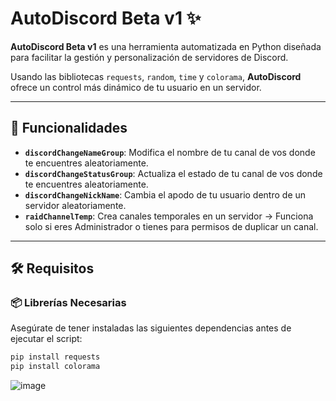 # AutoDiscord Beta v1 ✨

**AutoDiscord Beta v1** es una herramienta automatizada en Python diseñada para facilitar la gestión y personalización de servidores de Discord.

Usando las bibliotecas `requests`, `random`, `time` y `colorama`, **AutoDiscord** ofrece un control más dinámico de tu usuario en un servidor.

---

## 🚀 Funcionalidades

- **`discordChangeNameGroup`**: Modifica el nombre de tu canal de vos donde te encuentres aleatoriamente.
- **`discordChangeStatusGroup`**: Actualiza el estado de tu canal de vos donde te encuentres aleatoriamente.
- **`discordChangeNickName`**: Cambia el apodo de tu usuario dentro de un servidor aleatoriamente.
- **`raidChannelTemp`**: Crea canales temporales en un servidor -> Funciona solo si eres Administrador o tienes para permisos de duplicar un canal.

---

## 🛠️ Requisitos

### 📦 Librerías Necesarias

Asegúrate de tener instaladas las siguientes dependencias antes de ejecutar el script:

```bash
pip install requests
pip install colorama
```
![image](https://github.com/user-attachments/assets/e82daa89-bc2d-457a-9f58-ca1ed8b94c39)

